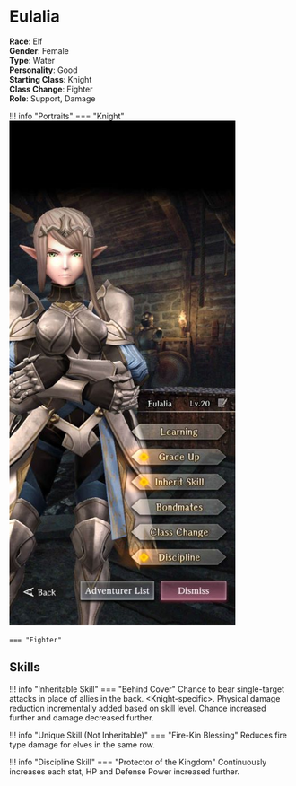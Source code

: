 # Eulalia

**Race**: Elf  
**Gender**: Female  
**Type**: Water  
**Personality**: Good  
**Starting Class**: Knight  
**Class Change**: Fighter  
**Role**: Support, Damage

!!! info "Portraits"
    === "Knight"
        ![](../img/eulalia-knight.jpg)

    === "Fighter"

## Skills

!!! info "Inheritable Skill"
    === "Behind Cover"
        Chance to bear single-target attacks in place of allies in the back. <Knight-specific\>. Physical damage reduction incrementally added based on skill level. Chance increased further and damage decreased further.

!!! info "Unique Skill (Not Inheritable)"
    === "Fire-Kin Blessing"
        Reduces fire type damage for elves in the same row.

!!! info "Discipline Skill"
    === "Protector of the Kingdom"
        Continuously increases each stat, HP and Defense Power increased further.